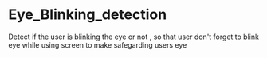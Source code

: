 # Eye_Blinking_detection
Detect if the user is blinking the eye or not , so that user don't forget to blink eye while using screen to make safegarding users eye
